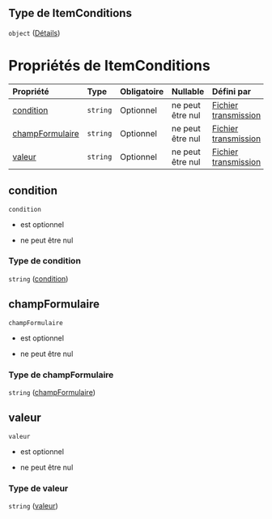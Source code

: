 ## Type de ItemConditions

`object` ([Détails](frw-transmission-definitions-itemconditions.md))

# Propriétés de ItemConditions

| Propriété                           | Type     | Obligatoire | Nullable         | Défini par                                                                                                                                                                      |
| :---------------------------------- | :------- | :---------- | :--------------- | :------------------------------------------------------------------------------------------------------------------------------------------------------------------------------ |
| [condition](#condition)             | `string` | Optionnel   | ne peut être nul | [Fichier transmission](frw-transmission-definitions-itemconditions-properties-condition.md "schemas/transmission#/definitions/ItemConditions/properties/condition")             |
| [champFormulaire](#champformulaire) | `string` | Optionnel   | ne peut être nul | [Fichier transmission](frw-transmission-definitions-itemconditions-properties-champformulaire.md "schemas/transmission#/definitions/ItemConditions/properties/champFormulaire") |
| [valeur](#valeur)                   | `string` | Optionnel   | ne peut être nul | [Fichier transmission](frw-transmission-definitions-itemconditions-properties-valeur.md "schemas/transmission#/definitions/ItemConditions/properties/valeur")                   |

## condition



`condition`

*   est optionnel

*   ne peut être nul

### Type de condition

`string` ([condition](frw-transmission-definitions-itemconditions-properties-condition.md))

## champFormulaire



`champFormulaire`

*   est optionnel

*   ne peut être nul

### Type de champFormulaire

`string` ([champFormulaire](frw-transmission-definitions-itemconditions-properties-champformulaire.md))

## valeur



`valeur`

*   est optionnel

*   ne peut être nul

### Type de valeur

`string` ([valeur](frw-transmission-definitions-itemconditions-properties-valeur.md))
